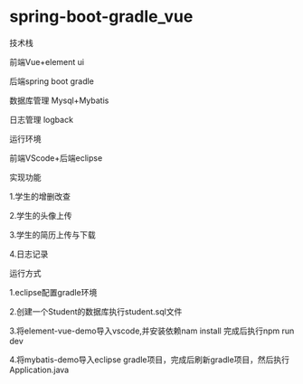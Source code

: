 # spring-boot-gradle_vue
技术栈

  前端Vue+element ui
  
  后端spring boot gradle 
  
  数据库管理 Mysql+Mybatis
  
  日志管理 logback
  
运行环境

  前端VScode+后端eclipse
  
实现功能

  1.学生的增删改查
  
  2.学生的头像上传
  
  3.学生的简历上传与下载
  
  4.日志记录
  
运行方式

  1.eclipse配置gradle环境
  
  2.创建一个Student的数据库执行student.sql文件
  
  3.将element-vue-demo导入vscode,并安装依赖nam install 完成后执行npm run dev
  
  4.将mybatis-demo导入eclipse gradle项目，完成后刷新gradle项目，然后执行Application.java
  
  
